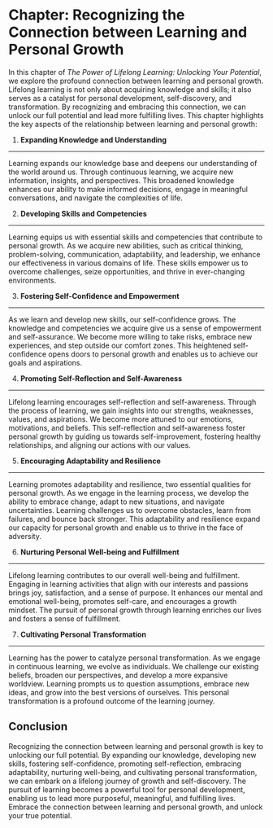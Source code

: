 Chapter: Recognizing the Connection between Learning and Personal Growth
========================================================================

In this chapter of *The Power of Lifelong Learning: Unlocking Your Potential*, we explore the profound connection between learning and personal growth. Lifelong learning is not only about acquiring knowledge and skills; it also serves as a catalyst for personal development, self-discovery, and transformation. By recognizing and embracing this connection, we can unlock our full potential and lead more fulfilling lives. This chapter highlights the key aspects of the relationship between learning and personal growth:

1. **Expanding Knowledge and Understanding**
--------------------------------------------

Learning expands our knowledge base and deepens our understanding of the world around us. Through continuous learning, we acquire new information, insights, and perspectives. This broadened knowledge enhances our ability to make informed decisions, engage in meaningful conversations, and navigate the complexities of life.

2. **Developing Skills and Competencies**
-----------------------------------------

Learning equips us with essential skills and competencies that contribute to personal growth. As we acquire new abilities, such as critical thinking, problem-solving, communication, adaptability, and leadership, we enhance our effectiveness in various domains of life. These skills empower us to overcome challenges, seize opportunities, and thrive in ever-changing environments.

3. **Fostering Self-Confidence and Empowerment**
------------------------------------------------

As we learn and develop new skills, our self-confidence grows. The knowledge and competencies we acquire give us a sense of empowerment and self-assurance. We become more willing to take risks, embrace new experiences, and step outside our comfort zones. This heightened self-confidence opens doors to personal growth and enables us to achieve our goals and aspirations.

4. **Promoting Self-Reflection and Self-Awareness**
---------------------------------------------------

Lifelong learning encourages self-reflection and self-awareness. Through the process of learning, we gain insights into our strengths, weaknesses, values, and aspirations. We become more attuned to our emotions, motivations, and beliefs. This self-reflection and self-awareness foster personal growth by guiding us towards self-improvement, fostering healthy relationships, and aligning our actions with our values.

5. **Encouraging Adaptability and Resilience**
----------------------------------------------

Learning promotes adaptability and resilience, two essential qualities for personal growth. As we engage in the learning process, we develop the ability to embrace change, adapt to new situations, and navigate uncertainties. Learning challenges us to overcome obstacles, learn from failures, and bounce back stronger. This adaptability and resilience expand our capacity for personal growth and enable us to thrive in the face of adversity.

6. **Nurturing Personal Well-being and Fulfillment**
----------------------------------------------------

Lifelong learning contributes to our overall well-being and fulfillment. Engaging in learning activities that align with our interests and passions brings joy, satisfaction, and a sense of purpose. It enhances our mental and emotional well-being, promotes self-care, and encourages a growth mindset. The pursuit of personal growth through learning enriches our lives and fosters a sense of fulfillment.

7. **Cultivating Personal Transformation**
------------------------------------------

Learning has the power to catalyze personal transformation. As we engage in continuous learning, we evolve as individuals. We challenge our existing beliefs, broaden our perspectives, and develop a more expansive worldview. Learning prompts us to question assumptions, embrace new ideas, and grow into the best versions of ourselves. This personal transformation is a profound outcome of the learning journey.

Conclusion
----------

Recognizing the connection between learning and personal growth is key to unlocking our full potential. By expanding our knowledge, developing new skills, fostering self-confidence, promoting self-reflection, embracing adaptability, nurturing well-being, and cultivating personal transformation, we can embark on a lifelong journey of growth and self-discovery. The pursuit of learning becomes a powerful tool for personal development, enabling us to lead more purposeful, meaningful, and fulfilling lives. Embrace the connection between learning and personal growth, and unlock your true potential.
